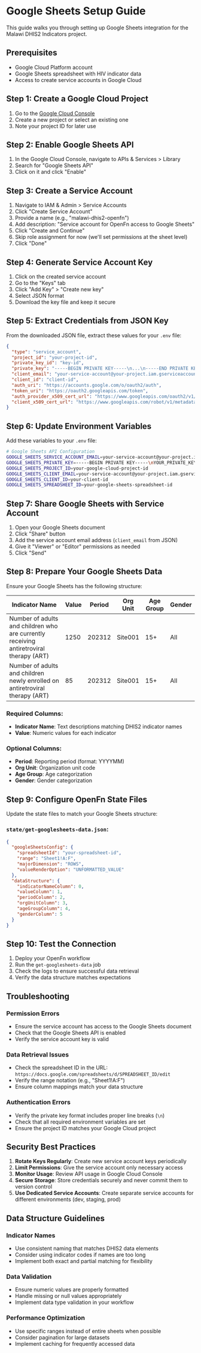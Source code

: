 # Google Sheets Setup Guide

This guide walks you through setting up Google Sheets integration for the Malawi DHIS2 Indicators project.

## Prerequisites

- Google Cloud Platform account
- Google Sheets spreadsheet with HIV indicator data
- Access to create service accounts in Google Cloud

## Step 1: Create a Google Cloud Project

1. Go to the [Google Cloud Console](https://console.cloud.google.com/)
2. Create a new project or select an existing one
3. Note your project ID for later use

## Step 2: Enable Google Sheets API

1. In the Google Cloud Console, navigate to APIs & Services > Library
2. Search for "Google Sheets API"
3. Click on it and click "Enable"

## Step 3: Create a Service Account

1. Navigate to IAM & Admin > Service Accounts
2. Click "Create Service Account"
3. Provide a name (e.g., "malawi-dhis2-openfn")
4. Add description: "Service account for OpenFn access to Google Sheets"
5. Click "Create and Continue"
6. Skip role assignment for now (we'll set permissions at the sheet level)
7. Click "Done"

## Step 4: Generate Service Account Key

1. Click on the created service account
2. Go to the "Keys" tab
3. Click "Add Key" > "Create new key"
4. Select JSON format
5. Download the key file and keep it secure

## Step 5: Extract Credentials from JSON Key

From the downloaded JSON file, extract these values for your `.env` file:

```json
{
  "type": "service_account",
  "project_id": "your-project-id",
  "private_key_id": "key-id",
  "private_key": "-----BEGIN PRIVATE KEY-----\n...\n-----END PRIVATE KEY-----\n",
  "client_email": "your-service-account@your-project.iam.gserviceaccount.com",
  "client_id": "client-id",
  "auth_uri": "https://accounts.google.com/o/oauth2/auth",
  "token_uri": "https://oauth2.googleapis.com/token",
  "auth_provider_x509_cert_url": "https://www.googleapis.com/oauth2/v1/certs",
  "client_x509_cert_url": "https://www.googleapis.com/robot/v1/metadata/x509/..."
}
```

## Step 6: Update Environment Variables

Add these variables to your `.env` file:

```bash
# Google Sheets API Configuration
GOOGLE_SHEETS_SERVICE_ACCOUNT_EMAIL=your-service-account@your-project.iam.gserviceaccount.com
GOOGLE_SHEETS_PRIVATE_KEY=-----BEGIN PRIVATE KEY-----\nYOUR_PRIVATE_KEY_HERE\n-----END PRIVATE KEY-----
GOOGLE_SHEETS_PROJECT_ID=your-google-cloud-project-id
GOOGLE_SHEETS_CLIENT_EMAIL=your-service-account@your-project.iam.gserviceaccount.com
GOOGLE_SHEETS_CLIENT_ID=your-client-id
GOOGLE_SHEETS_SPREADSHEET_ID=your-google-sheets-spreadsheet-id
```

## Step 7: Share Google Sheets with Service Account

1. Open your Google Sheets document
2. Click "Share" button
3. Add the service account email address (`client_email` from JSON)
4. Give it "Viewer" or "Editor" permissions as needed
5. Click "Send"

## Step 8: Prepare Your Google Sheets Data

Ensure your Google Sheets has the following structure:

| Indicator Name | Value | Period | Org Unit | Age Group | Gender |
|---------------|--------|---------|----------|-----------|---------|
| Number of adults and children who are currently receiving antiretroviral therapy (ART) | 1250 | 202312 | Site001 | 15+ | All |
| Number of adults and children newly enrolled on antiretroviral therapy (ART) | 85 | 202312 | Site001 | 15+ | All |

### Required Columns:
- **Indicator Name**: Text descriptions matching DHIS2 indicator names
- **Value**: Numeric values for each indicator

### Optional Columns:
- **Period**: Reporting period (format: YYYYMM)
- **Org Unit**: Organization unit code
- **Age Group**: Age categorization
- **Gender**: Gender categorization

## Step 9: Configure OpenFn State Files

Update the state files to match your Google Sheets structure:

### `state/get-googlesheets-data.json`:
```json
{
  "googleSheetsConfig": {
    "spreadsheetId": "your-spreadsheet-id",
    "range": "Sheet1!A:F",
    "majorDimension": "ROWS",
    "valueRenderOption": "UNFORMATTED_VALUE"
  },
  "dataStructure": {
    "indicatorNameColumn": 0,
    "valueColumn": 1,
    "periodColumn": 2,
    "orgUnitColumn": 3,
    "ageGroupColumn": 4,
    "genderColumn": 5
  }
}
```

## Step 10: Test the Connection

1. Deploy your OpenFn workflow
2. Run the `get-googlesheets-data` job
3. Check the logs to ensure successful data retrieval
4. Verify the data structure matches expectations

## Troubleshooting

### Permission Errors
- Ensure the service account has access to the Google Sheets document
- Check that the Google Sheets API is enabled
- Verify the service account key is valid

### Data Retrieval Issues
- Check the spreadsheet ID in the URL: `https://docs.google.com/spreadsheets/d/SPREADSHEET_ID/edit`
- Verify the range notation (e.g., "Sheet1!A:F")
- Ensure column mappings match your data structure

### Authentication Errors
- Verify the private key format includes proper line breaks (`\n`)
- Check that all required environment variables are set
- Ensure the project ID matches your Google Cloud project

## Security Best Practices

1. **Rotate Keys Regularly**: Create new service account keys periodically
2. **Limit Permissions**: Give the service account only necessary access
3. **Monitor Usage**: Review API usage in Google Cloud Console
4. **Secure Storage**: Store credentials securely and never commit them to version control
5. **Use Dedicated Service Accounts**: Create separate service accounts for different environments (dev, staging, prod)

## Data Structure Guidelines

### Indicator Names
- Use consistent naming that matches DHIS2 data elements
- Consider using indicator codes if names are too long
- Implement both exact and partial matching for flexibility

### Data Validation
- Ensure numeric values are properly formatted
- Handle missing or null values appropriately
- Implement data type validation in your workflow

### Performance Optimization
- Use specific ranges instead of entire sheets when possible
- Consider pagination for large datasets
- Implement caching for frequently accessed data
